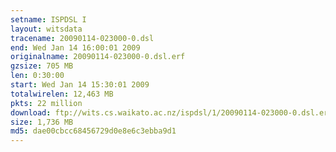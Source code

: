 ```yaml
---
setname: ISPDSL I
layout: witsdata
tracename: 20090114-023000-0.dsl
end: Wed Jan 14 16:00:01 2009
originalname: 20090114-023000-0.dsl.erf
gzsize: 705 MB
len: 0:30:00
start: Wed Jan 14 15:30:01 2009
totalwirelen: 12,463 MB
pkts: 22 million
download: ftp://wits.cs.waikato.ac.nz/ispdsl/1/20090114-023000-0.dsl.erf.gz
size: 1,736 MB
md5: dae00cbcc68456729d0e8e6c3ebba9d1
---
```

